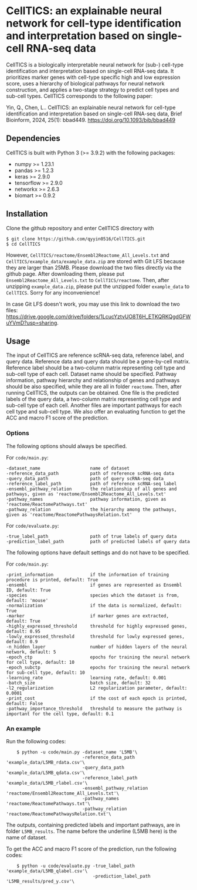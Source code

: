 # CellTICS: an explainable neural network for cell-type identification and interpretation based on single-cell RNA-seq data
CellTICS is a biologically interpretable neural network for (sub-) cell-type identification and interpretation based on single-cell RNA-seq data. It prioritizes marker genes with cell-type specific high and low expression score, uses a hierarchy of biological pathways for neural network construction, and applies a two-stage strategy to predict cell types and sub-cell types. CellTICS corresponds to the following paper:

Yin, Q., Chen, L.. CellTICS: an explainable neural network for cell-type identification and interpretation based on single-cell RNA-seq data, Brief Bioinform, 2024, 25(1): bbad449. https://doi.org/10.1093/bib/bbad449

## Dependencies
CellTICS is built with Python 3 (>= 3.9.2) with the following packages:

* numpy >= 1.23.1
* pandas >= 1.2.3
* keras >= 2.9.0
* tensorflow >= 2.9.0
* networkx >= 2.6.3
* biomart >= 0.9.2

## Installation
Clone the github repository and enter CellTICS directory with

    $ git clone https://github.com/qyyin0516/CellTICS.git
    $ cd CellTICS
  
However, `CellTICS/reactome/Ensembl2Reactome_All_Levels.txt` and `CellTICS/example_data/example_data.zip` are stored with Git LFS because they are larger than 25MB. Please download the two files directly via the github page. After downloading them, please put `Ensembl2Reactome_All_Levels.txt` to `CellTICS/reactome`. Then, after unzipping `example_data.zip`, please put the unzipped folder `example_data` to `CellTICS`. Sorry for any inconvenience! 

In case Git LFS doesn't work, you may use this link to download the two files: https://drive.google.com/drive/folders/1LcucYztvUO8T6H_ETKQRKQgdGFWuYVmD?usp=sharing.

## Usage
The input of CellTICS are reference scRNA-seq data, reference label, and query data. Reference data and query data should be a gene-by-cell matrix. Reference label should be a two-column matrix representing cell type and sub-cell type of each cell. Dataset name should be specified. Pathway information, pathway hierarchy and relationship of genes and pathways should be also specified, while they are all in folder `reactome`. Then, after running CellTICS, the outputs can be obtained. One file is the predicted labels of the query data, a two-column matrix representing cell type and sub-cell type of each cell. Another files are important pathways for each cell type and sub-cell type. We also offer an evaluating function to get the ACC and macro F1 score of the prediction.

### Options
The following options should always be specified.

For `code/main.py`:

    -dataset_name                   name of dataset
    -reference_data_path            path of reference scRNA-seq data
    -query_data_path                path of query scRNA-seq data    
    -reference_label_path           path of reference scRNA-seq label
    -ensembl_pathway_relation       the relationship of all genes and pathways, given as 'reactome/Ensembl2Reactome_All_Levels.txt'
    -pathway_names                  pathway information, given as 'reactome/ReactomePathways.txt'
    -pathway_relation               the hierarchy among the pathways, given as 'reactome/ReactomePathwaysRelation.txt'

For `code/evaluate.py`:

    -true_label_path                path of true labels of query data
    -prediction_label_path          path of predicted labels of query data
    
The following options have default settings and do not have to be specified.
    
For `code/main.py`:
    
    -print_information              if the information of training procedure is printed, default: True
    -ensembl                        if genes are represented as Ensembl ID, default: True
    -species                        species which the dataset is from, default: 'mouse'
    -normalization                  if the data is normalized, default: True
    -marker                         if marker genes are extracted, default: True
    -highly_expressed_threshold     threshold for highly expressed genes, default: 0.95
    -lowly_expressed_threshold      threshold for lowly expressed genes, default: 0.9
    -n_hidden_layer                 number of hidden layers of the neural network, default: 5
    -epoch_ctp                      epochs for training the neural network for cell type, default: 10
    -epoch_subctp                   epochs for training the neural network for sub-cell type, default: 10
    -learning_rate                  learning rate, default: 0.001
    -batch_size                     batch size, default: 32
    -l2_regularization              L2 regularization parameter, default: 0.0001
    -print_cost                     if the cost of each epoch is printed, default: False
    -pathway_importance_threshold   threshold to measure the pathway is important for the cell type, default: 0.1


### An example
Run the following codes:

        $ python -u code/main.py -dataset_name 'L5MB'\
                                 -reference_data_path 'example_data/L5MB_rdata.csv'\
                                 -query_data_path 'example_data/L5MB_qdata.csv'\
                                 -reference_label_path 'example_data/L5MB_rlabel.csv'\
                                 -ensembl_pathway_relation 'reactome/Ensembl2Reactome_All_Levels.txt'\
                                 -pathway_names 'reactome/ReactomePathways.txt'\
                                 -pathway_relation 'reactome/ReactomePathwaysRelation.txt'\
                                 
The outputs, containing predicted labels and important pathways, are in folder `L5MB_results`. The name before the underline (L5MB here) is the name of dataset.

To get the ACC and macro F1 score of the prediction, run the following codes:
        
        $ python -u code/evaluate.py -true_label_path 'example_data/L5MB_qlabel.csv'\
                                     -prediction_label_path 'L5MB_results/pred_y.csv'\
